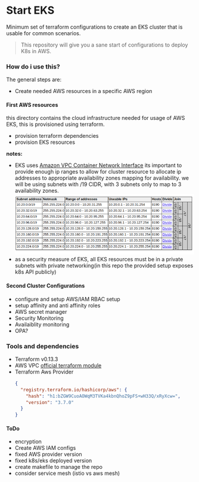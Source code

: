 # Start EKS

Minimum set of terraform configurations to create an EKS cluster that is usable for common scenarios.

> This repository will give you a sane start of configurations to deploy K8s in AWS.


### How do i use this?
 The general steps are:
 - Create needed AWS resources in a specific AWS region

#### First AWS resources

this directory contains the cloud infrastructure needed for usage of AWS EKS, this is provisioned using terraform.

- provision terraform dependencies
- provision EKS resources

**notes:** 
- EKS uses [Amazon VPC Container Network Interface](https://docs.aws.amazon.com/eks/latest/userguide/cni-custom-network.html) its important to provide enough ip ranges to allow for cluster resource to allocate ip addresses to appropriate availability zones mapping for availability.
  we will be using subnets with /19 CIDR, with 3 subnets only to map to 3 availability zones.
  ![Subnet_Setup](static/subnets_setup.png)
- as a security measure of EKS, all EKS resources must be in a private subnets with private networking(in this repo the provided setup  exposes k8s API publicly)

#### Second Cluster Configurations
- configure and setup AWS/IAM RBAC setup
- setup affinity and anti affinity roles
- AWS secret manager
- Security Monitoring
- Availaiblity monitoring
- OPA?

### Tools and dependencies
- Terraform v0.13.3
- AWS VPC [official terraform module](https://github.com/terraform-aws-modules/terraform-aws-vpc)
- Terraform Aws Provider
  ```json
  {
    "registry.terraform.io/hashicorp/aws": {
      "hash": "h1:bZGW9CuoAOWqM3TVKa4kbnQhoZ9pFS+wH33Q/xRyXcw=",
      "version": "3.7.0"
    }
  }
  ```


#### ToDo
- encryption
- Create AWS IAM configs
- fixed AWS provider version
- fixed k8s/eks deployed version
- create makefile to manage the repo
- consider service mesh (istio vs aws mesh)
